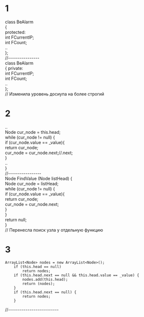 # 1
class BeAlarm  
{  
   protected:  
    int         FCurrentIP;  
    int         FCount;  
    ..  
};  
//----------------  
class BeAlarm  
{
   private:  
    int         FCurrentIP;  
    int         FCount;  
    ..  
};    
 // Изменила уровень досиупа на более строгий

 # 2
 ..  
  Node cur_node = this.head;  
  while (cur_node != null) {  
            if (cur_node.value == _value){  
                return cur_node;  
            cur_node = cur_node.next;//.next;  
        }  
 ..  
}  
//-----------------   
  Node FindValue (Node listHead) {  
    Node cur_node = listHead;  
    while (cur_node != null) {  
      if (cur_node.value == _value){  
          return cur_node;  
          cur_node = cur_node.next;  
       }  
  }  
return null;  
}   
// Перенесла поиск узла у отдельную функцию  

# 3
    ArrayList<Node> nodes = new ArrayList<Node>();  
        if (this.head == null)  
            return nodes;  
        if (this.head.next == null && this.head.value == _value) {   
            nodes.add(this.head);  
            return (nodes);  
        }  
        if (this.head.next == null) {  
            return nodes;  
        }  
//--------------------------  



